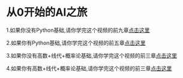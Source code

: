 # 从0开始的AI之旅
1.如果你没有Python基础,请你学完这个视频的前九章[点击这里](https://www.bilibili.com/video/BV1qW4y1a7fU?spm_id_from=333.788.recommend_more_video.0&vd_source=e93406706d42cbeffbe98257dede7f44)

2.如果你有Python基础,请你学完这个视频的前五章[点击这里](https://www.bilibili.com/video/BV1qW4y1a7fU?spm_id_from=333.788.recommend_more_video.0&vd_source=e93406706d42cbeffbe98257dede7f44)

3.如果你没有高数+线代+概率论基础,请你学完这个视频的前三章[点击这里](https://www.bilibili.com/video/BV1qW4y1a7fU?spm_id_from=333.788.recommend_more_video.0&vd_source=e93406706d42cbeffbe98257dede7f44)

4.如果你有高数+线代+概率论基础,请你学完这个视频的前三章[点击这里](https://www.bilibili.com/video/BV1qW4y1a7fU?spm_id_from=333.788.recommend_more_video.0&vd_source=e93406706d42cbeffbe98257dede7f44)


